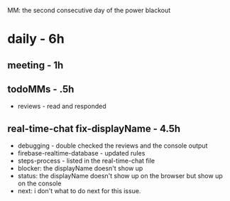 MM: the second consecutive day of the power blackout

# daily - 6h

## meeting - 1h

## todoMMs - .5h
* reviews - read and responded

## real-time-chat fix-displayName - 4.5h
* debugging - double checked the reviews and the console output
* firebase-realtime-database - updated rules
* steps-process - listed in the real-time-chat file
* blocker: the displayName doesn't show up
* status: the displayName doesn't show up on the browser but show up on the console
* next: i don't what to do next for this issue.